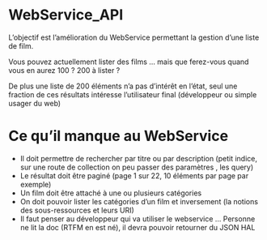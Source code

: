 # WebService_API

L’objectif est l’amélioration du WebService permettant la gestion d’une liste de film.

Vous pouvez actuellement lister des films … mais que ferez-vous quand vous en aurez 100 ? 200 à lister ?

De plus une liste de 200 éléments n’a pas d’intérêt en l’état, seul une fraction de ces résultats intéresse l’utilisateur final (développeur ou simple usager du web)

# Ce qu’il manque au WebService

* Il doit permettre de rechercher par titre ou par description (petit indice, sur une route de collection on peu passer des paramètres , les query)
* Le résultat doit être paginé (page 1 sur 22, 10 éléments par page par exemple)
* Un film doit être attaché à une ou plusieurs catégories
* On doit pouvoir lister les catégories d’un film et inversement (la notions des sous-ressources et leurs URI)
* Il faut penser au développeur qui va utiliser le webservice … Personne ne lit la doc (RTFM en est né), il devra pouvoir retourner du JSON HAL
